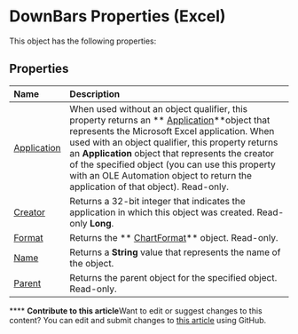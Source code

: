 
# DownBars Properties (Excel)
This object has the following properties:

## Properties



|**Name**|**Description**|
|:-----|:-----|
| [Application](888bb560-9c2f-d09f-4537-9240804d9e0c.md)|When used without an object qualifier, this property returns an  ** [Application](19b73597-5cf9-4f56-8227-b5211f657f6f.md)**object that represents the Microsoft Excel application. When used with an object qualifier, this property returns an  **Application** object that represents the creator of the specified object (you can use this property with an OLE Automation object to return the application of that object). Read-only.|
| [Creator](157413a9-f3f7-8d98-294c-8580dfabdd2b.md)|Returns a 32-bit integer that indicates the application in which this object was created. Read-only  **Long**.|
| [Format](90092655-43b1-ce9c-8a33-3df80bbc8300.md)|Returns the  ** [ChartFormat](edac71b7-ed38-6658-2cbf-6493dc1ad3ed.md)** object. Read-only.|
| [Name](006d214f-4477-006c-4b4e-761e2bbf1a21.md)|Returns a  **String** value that represents the name of the object.|
| [Parent](04c8449e-0fc2-296d-1629-ab3e15168fe6.md)|Returns the parent object for the specified object. Read-only.|

****   **Contribute to this article**Want to edit or suggest changes to this content? You can edit and submit changes to  [this article](https://github.com/jhershey00/VBA_Excel_Test/OpenXMLCon/articles/e84a3b1b-f6c9-424b-a285-7c1682ba19df.md) using GitHub.

